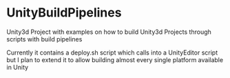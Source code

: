 # UnityBuildPipelines
Unity3d Project with examples on how to build Unity3d Projects through scripts with build pipelines

Currently it contains a deploy.sh script which calls into a UnityEditor script but I plan to extend it to allow building almost every single platform available in Unity
